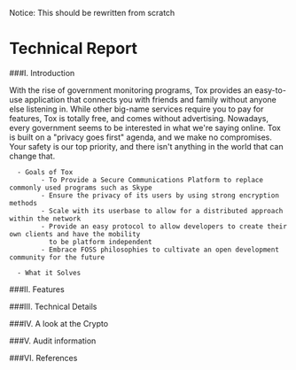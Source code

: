 Notice: This should be rewritten from scratch

Technical Report
==========

###I. Introduction

With the rise of government monitoring programs, Tox provides an easy-to-use application that connects you with friends and family without anyone else listening in. While other big-name services require you to pay for features, Tox is totally free, and comes without advertising. Nowadays, every government seems to be interested in what we're saying online. Tox is built on a "privacy goes first" agenda, and we make no compromises. Your safety is our top priority, and there isn't anything in the world that can change that.

      - Goals of Tox
            - To Provide a Secure Communications Platform to replace commonly used programs such as Skype
            - Ensure the privacy of its users by using strong encryption methods
            - Scale with its userbase to allow for a distributed approach within the network
            - Provide an easy protocol to allow developers to create their own clients and have the mobility 
              to be platform independent
            - Embrace FOSS philosophies to cultivate an open development community for the future
      
      - What it Solves

###II. Features                     

###III. Technical Details

###IV. A look at the Crypto

###V. Audit information

###VI. References
